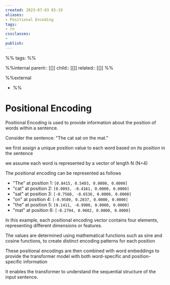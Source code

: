 ```yaml
---
created: 2023-07-03 03:19
aliases: 
- Positional Encoding
tags:
- rn
cssclasses:
- 
publish:
---
```


%% 
tags: 
%%

%%internal
parent:: [[]]
child:: [[]]
related:: [[]]
%%

%%external
- []()
%%

# Positional Encoding

Positional Encoding is used to provide information about the position of words within a sentence. 

Consider the sentence: "The cat sat on the mat."

we first assign a unique position value to each word based on its position in the sentence

we assume each word is represented by a vector of length N (N=4)

The positional encoding can be represented as follows

- "The" at position 1: `[0.8415, 0.5403, 0.0000, 0.0000]`
- "cat" at position 2: `[0.9093, -0.4161, 0.0000, 0.0000]`
- "sat" at position 3: `[-0.7568, -0.6536, 0.0000, 0.0000]`
- "on" at position 4: `[-0.9589, 0.2837, 0.0000, 0.0000]`
- "the" at position 5: `[0.1411, -0.9900, 0.0000, 0.0000]`
- "mat" at position 6: `[-0.2794, 0.9602, 0.0000, 0.0000]`

In this example, each positional encoding vector contains four elements, representing different dimensions or features. 

The values are determined using mathematical functions such as sine and cosine functions, to create distinct encoding patterns for each position

These positional encodings are then combined with word embeddings to provide the transformer model with both word-specific and position-specific information

It enables the transformer to understand the sequential structure of the input sentence.
